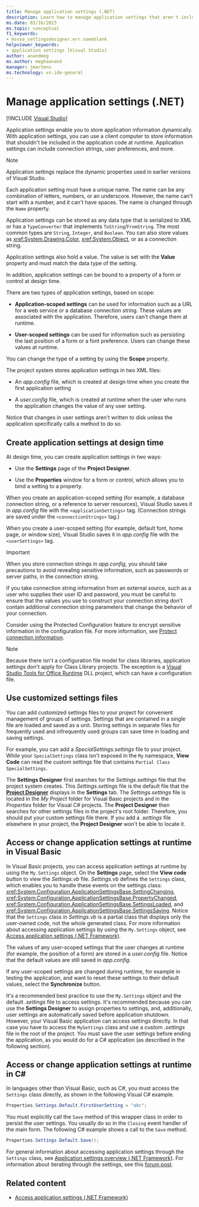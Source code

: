 ```yaml
---
title: Manage application settings (.NET)
description: Learn how to manage application settings that aren't included in the application code but are needed at runtime.
ms.date: 03/16/2023
ms.topic: conceptual
f1_keywords:
- msvse_settingsdesigner.err.nameblank
helpviewer_keywords:
- application settings [Visual Studio]
author: anandmeg
ms.author: meghaanand
manager: jmartens
ms.technology: vs-ide-general
---
```

# Manage application settings (.NET)

 [!INCLUDE [Visual Studio](~/includes/applies-to-version/vs-windows-only.md)]

Application settings enable you to store application information dynamically. With application settings, you can use a client computer to store information that shouldn't be included in the application code at runtime. Application settings can include connection strings, user preferences, and more.

> [!NOTE]
> Application settings replace the dynamic properties used in earlier versions of Visual Studio.

Each application setting must have a unique name. The name can be any combination of letters, numbers, or an underscore. However, the name can't start with a number, and it can't have spaces. The name is changed through the `Name` property.

Application settings can be stored as any data type that is serialized to XML or has a `TypeConverter` that implements `ToString`/`FromString`. The most common types are `String`, `Integer`, and `Boolean`. You can also store values as <xref:System.Drawing.Color>, <xref:System.Object>, or as a connection string.

Application settings also hold a value. The value is set with the **Value** property and must match the data type of the setting.

In addition, application settings can be bound to a property of a form or control at design time.

There are two types of application settings, based on scope:

- **Application-scoped settings** can be used for information such as a URL for a web service or a database connection string. These values are associated with the application. Therefore, users can't change them at runtime.

- **User-scoped settings** can be used for information such as persisting the last position of a form or a font preference. Users can change these values at runtime.

You can change the type of a setting by using the **Scope** property.

The project system stores application settings in two XML files:

- An *app.config* file, which is created at design time when you create the first application setting

- A *user.config* file, which is created at runtime when the user who runs the application changes the value of any user setting.

Notice that changes in user settings aren't written to disk unless the application specifically calls a method to do so.

## Create application settings at design time

At design time, you can create application settings in two ways:

- Use the **Settings** page of the **Project Designer**.

- Use the **Properties** window for a form or control, which allows you to bind a setting to a property.

When you create an application-scoped setting (for example, a database connection string, or a reference to server resources), Visual Studio saves it in *app.config* file with the `<applicationSettings>` tag. (Connection strings are saved under the `<connectionStrings>` tag.)

When you create a user-scoped setting (for example, default font, home page, or window size), Visual Studio saves it in *app.config* file with the `<userSettings>` tag.

> [!IMPORTANT]
> When you store connection strings in *app.config*, you should take precautions to avoid revealing sensitive information, such as passwords or server paths, in the connection string.
>
> If you take connection string information from an external source, such as a user who supplies their user ID and password, you must be careful to ensure that the values you use to construct your connection string don't contain additional connection string parameters that change the behavior of your connection.
>
> Consider using the Protected Configuration feature to encrypt sensitive information in the configuration file. For more information, see [Protect connection information](/dotnet/framework/data/adonet/protecting-connection-information).

> [!NOTE]
> Because there isn't a configuration file model for class libraries, application settings don't apply for Class Library projects. The exception is a [Visual Studio Tools for Office Runtime](/visualstudio/vsto/visual-studio-tools-for-office-runtime-overview) DLL project, which can have a configuration file.

## Use customized settings files

You can add customized settings files to your project for convenient management of groups of settings. Settings that are contained in a single file are loaded and saved as a unit. Storing settings in separate files for frequently used and infrequently used groups can save time in loading and saving settings.

For example, you can add a *SpecialSettings.settings* file to your project. While your `SpecialSettings` class isn't exposed in the `My` namespace, **View Code** can read the custom settings file that contains `Partial Class SpecialSettings`.

The **Settings Designer** first searches for the *Settings.settings* file that the project system creates. This *Settings.settings* file is the default file that the [**Project Designer**](reference/project-properties-reference.md) displays in the **Settings** tab. The *Settings.settings* file is located in the *My Project* folder for Visual Basic projects and in the *Properties* folder for Visual C# projects. The **Project Designer** then searches for other settings files in the project's root folder. Therefore, you should put your custom settings file there. If you add a *.settings* file elsewhere in your project, the **Project Designer** won't be able to locate it.

## Access or change application settings at runtime in Visual Basic

In Visual Basic projects, you can access application settings at runtime by using the `My.Settings` object. On the **Settings** page, select the **View code** button to view the *Settings.vb* file. *Settings.vb* defines the `Settings` class, which enables you to handle these events on the settings class: <xref:System.Configuration.ApplicationSettingsBase.SettingChanging>, <xref:System.Configuration.ApplicationSettingsBase.PropertyChanged>, <xref:System.Configuration.ApplicationSettingsBase.SettingsLoaded>, and <xref:System.Configuration.ApplicationSettingsBase.SettingsSaving>. Notice that the `Settings` class in *Settings.vb* is a partial class that displays only the user-owned code, not the whole generated class. For more information about accessing application settings by using the `My.Settings` object, see [Access application settings (.NET Framework)](/dotnet/visual-basic/developing-apps/programming/app-settings/accessing-application-settings).

The values of any user-scoped settings that the user changes at runtime (for example, the position of a form) are stored in a *user.config* file. Notice that the default values are still saved in *app.config*.

If any user-scoped settings are changed during runtime, for example in testing the application, and want to reset these settings to their default values, select the **Synchronize** button.

It's a recommended best practice to use the `My.Settings` object and the default *.settings* file to access settings. It's recommended because you can use the **Settings Designer** to assign properties to settings, and, additionally, user settings are automatically saved before application shutdown. However, your Visual Basic application can access settings directly. In that case you have to access the `MySettings` class and use a custom *.settings* file in the root of the project. You must save the user settings before ending the application, as you would do for a C# application (as described in the following section).

<!-- markdownlint-disable MD003 MD020 -->
## Access or change application settings at runtime in C#
<!-- markdownlint-enable MD003 MD020 -->

In languages other than Visual Basic, such as C#, you must access the `Settings` class directly, as shown in the following Visual C# example.

```csharp
Properties.Settings.Default.FirstUserSetting = "abc";
```

You must explicitly call the `Save` method of this wrapper class in order to persist the user settings. You usually do so in the `Closing` event handler of the main form. The following C# example shows a call to the `Save` method.

```csharp
Properties.Settings.Default.Save();
```

For general information about accessing application settings through the `Settings` class, see [Application settings overview (.NET Framework)](/dotnet/framework/winforms/advanced/application-settings-overview). For information about iterating through the settings, see this [forum post](https://social.msdn.microsoft.com/Forums/vstudio/40fbb470-f1e8-4a02-a4a0-9f62b54d0fc4/is-this-possible-propertiessettingsdefault?forum=csharpgeneral).

## Related content

- [Access application settings (.NET Framework)](/dotnet/visual-basic/developing-apps/programming/app-settings/accessing-application-settings)
